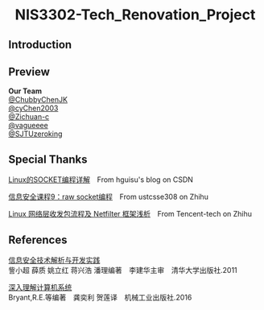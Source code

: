 <p align="center">
    <h1 align="center">NIS3302-Tech_Renovation_Project</h1>
</p>
  <p align="center">
      
## Introduction

## Preview

**Our Team**
<br/>[@ChubbyChenJK](https://github.com/ChubbyChenJK)
<br/>[@cyChen2003](https://github.com/cyChen2003)
<br/>[@Zichuan-c](https://github.com/Zichuan-c)
<br/>[@vagueeee](https://github.com/vagueeee)
<br/>[@SJTUzeroking](https://github.com/SJTUzeroking)
## Special Thanks
[Linux的SOCKET编程详解](https://blog.csdn.net/hguisu/article/details/7445768/)&emsp;From hguisu's blog on CSDN

[信息安全课程9：raw socket编程](https://zhuanlan.zhihu.com/p/59327439)&emsp;From ustcsse308 on Zhihu

[Linux 网络层收发包流程及 Netfilter 框架浅析](https://zhuanlan.zhihu.com/p/93630586)&emsp;From Tencent-tech on Zhihu

## References
[信息安全技术解析与开发实践](https://baike.baidu.com/item/信息安全技术解析与开发实践/5613826?fr=aladdin)
<br/>訾小超 薛质 姚立红 蒋兴浩 潘理编著&emsp;李建华主审&emsp;清华大学出版社.2011

[深入理解计算机系统](https://baike.baidu.com/item/深入理解计算机系统/4542223?fr=aladdin)
<br/>Bryant,R.E.等编著&emsp;龚奕利 贺莲译&emsp;机械工业出版社.2016
